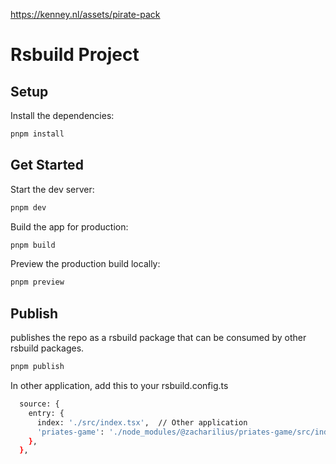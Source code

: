 https://kenney.nl/assets/pirate-pack


# Rsbuild Project

## Setup

Install the dependencies:

```bash
pnpm install
```

## Get Started

Start the dev server:

```bash
pnpm dev
```

Build the app for production:

```bash
pnpm build
```

Preview the production build locally:

```bash
pnpm preview
```

## Publish

publishes the repo as a rsbuild package that can be consumed by other rsbuild packages.

```bash
pnpm publish
```

In other application, add this to your rsbuild.config.ts
```bash
  source: {
    entry: {
      index: './src/index.tsx',  // Other application
      'priates-game': './node_modules/@zacharilius/priates-game/src/index.ts',
    },
  },
```